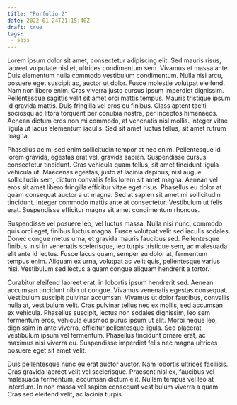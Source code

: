 ```yaml
---
title: "Porfolio 2"
date: 2022-01-24T21:15:40Z
draft: true
tags:
 - sass
---
```


Lorem ipsum dolor sit amet, consectetur adipiscing elit. Sed mauris risus, laoreet vulputate nisl et, ultrices condimentum sem. Vivamus et massa ante. Duis elementum nulla commodo vestibulum condimentum. Nulla nisi arcu, posuere eget suscipit ac, auctor ut dolor. Fusce molestie volutpat eleifend. Nam non libero enim. Cras viverra justo cursus ipsum imperdiet dignissim. Pellentesque sagittis velit sit amet orci mattis tempus. Mauris tristique ipsum id gravida mattis. Duis fringilla vel eros eu finibus. Class aptent taciti sociosqu ad litora torquent per conubia nostra, per inceptos himenaeos. Aenean dictum eros non mi commodo, at venenatis nisl mollis. Integer vitae ligula ut lacus elementum iaculis. Sed sit amet luctus tellus, sit amet rutrum magna.

Phasellus ac mi sed enim sollicitudin tempor at nec enim. Pellentesque id lorem gravida, egestas erat vel, gravida sapien. Suspendisse cursus consectetur tincidunt. Cras vehicula quam tellus, sit amet tincidunt ligula vehicula ut. Maecenas egestas, justo at lacinia dapibus, nisl augue sollicitudin sem, dictum convallis felis lorem sit amet magna. Aenean vel eros sit amet libero fringilla efficitur vitae eget risus. Phasellus eu dolor at quam consequat auctor a ut magna. Sed at sapien sit amet mi sollicitudin tincidunt. Integer commodo mattis ante at consectetur. Vestibulum ut felis erat. Suspendisse efficitur magna sit amet condimentum rhoncus.

Suspendisse vel posuere leo, vel luctus massa. Nulla nisi nunc, commodo quis orci eget, finibus luctus magna. Fusce volutpat velit sed iaculis sodales. Donec congue metus urna, et gravida mauris faucibus sed. Pellentesque finibus, nisi in venenatis scelerisque, leo turpis tristique sem, ac malesuada elit ante id lectus. Fusce lacus quam, semper eu dolor at, fermentum tempus enim. Aliquam ex urna, volutpat ac velit quis, pellentesque varius nisi. Vestibulum sed lectus a quam congue aliquam hendrerit a tortor.

Curabitur eleifend laoreet erat, in lobortis ipsum hendrerit sed. Aenean accumsan tincidunt nibh ut congue. Vivamus venenatis egestas consequat. Vestibulum suscipit pulvinar accumsan. Vivamus ut dolor faucibus, convallis nulla at, vestibulum velit. Cras pulvinar tellus nec ex mollis, sed accumsan ex vehicula. Phasellus suscipit, lectus non sodales dignissim, leo sem fermentum eros, vehicula euismod purus ipsum ut elit. Morbi neque leo, dignissim in ante viverra, efficitur pellentesque ligula. Sed placerat vestibulum ipsum vel fermentum. Phasellus tincidunt ornare erat, ac maximus nisi viverra eu. Suspendisse imperdiet felis nec magna ultrices posuere eget sit amet velit.

Duis pellentesque nunc eu erat auctor auctor. Nam lobortis ultrices facilisis. Cras gravida laoreet velit vel scelerisque. Praesent nisl ex, faucibus vel malesuada fermentum, accumsan dictum elit. Nullam tempus vel leo at interdum. In non massa vel sapien consequat vestibulum viverra a quam. Cras sed eleifend velit, ac lacinia turpis.